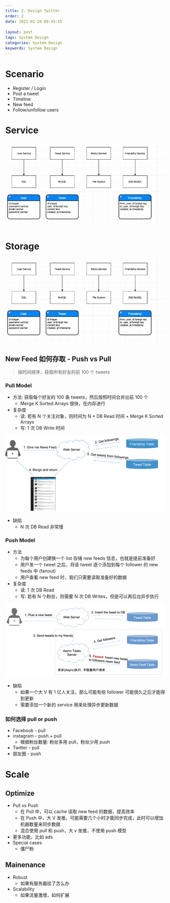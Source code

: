 ```yaml
---
title: 2. Design Twitter
order: 2
date: 2021-02-28 09:43:15

layout: post
tags: System Design
categories: System Design
keywords: System Design
---
```


# Scenario

- Register / Login
- Post a tweet
- Timeline
- New feed
- Follow/unfollow users

# Service

![service](./assets/table.png)

# Storage

![service](./assets/table.png)

## New Feed 如何存取 - Push vs Pull

> 按时间顺序，获取所有好友的前 100 个 tweets

### Pull Model

- 方法: 获取每个好友的 100 条 tweets，然后按照时间合并出前 100 个
  - Merge K Sorted Arrays 很快，在内存进行
- 复杂度
  - 读: 若有 N 个关注对象，则时间为 N \* DB Read 时间 + Merge K Sorted Arrays
  - 写: 1 次 DB Write 时间

![pull](./assets/pull.png)

- 缺陷
  - N 次 DB Read 非常慢

### Push Model

- 方法
  - 为每个用户创建换一个 list 存储 new feeds 信息，也就是提前准备好
  - 用户发一个 tweet 之后，将该 tweet 逐个添加到每个 follower 的 new feeds 中 (fanout)
  - 用户查看 new feed 时，我们只需要读取准备好的数据
- 复杂度
  - 读: 1 次 DB Read
  - 写: 若有 N 个粉丝，则需要 N 次 DB Writes，但是可以再后台异步执行

![push](./assets/push.png)

- 缺陷
  - 如果一个大 V 有 1 亿人关注，那么可能有些 follower 可能很久之后才能得到更新
  - 需要添加一个新的 service 用来处理异步更新数据

### 如何选择 pull or push

- Facebook - pull
- instagram - push + pull
  - 根据粉丝数量: 粉丝多用 pull，粉丝少用 push
- Twitter - pull
- 朋友圈 - push

# Scale

## Optimize

- Pull vs Push
  - 在 Pull 中，可以 cache 读取 new feed 的数据，提高效率
  - 在 Push 中，大 V 发推，可能需要几个小时才能同步完成，此时可以增加机器数量来同步数据
  - 混合使用 pull 和 push，大 v 发推，不使用 push 模型
- 更多功能，比如 ads
- Special cases
  - 僵尸粉

## Mainenance

- Robust
  - 如果有服务器挂了怎么办
- Scalability
  - 如果流量激增，如何扩展
